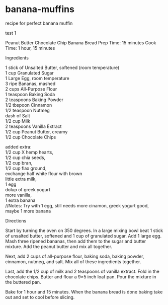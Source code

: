 # banana-muffins
recipe for perfect banana muffin

test 1

Peanut Butter Chocolate Chip Banana Bread
Prep Time: 15 minutes
Cook Time: 1 hour, 15 minutes<br>


Ingredients<br>

1 stick of Unsalted Butter, softened (room temperature)<br>
1 cup Granulated Sugar<br>
1 Large Egg, room temperature<br>
3 ripe Bananas, mashed<br>
2 cups All-Purpose Flour<br>
1 teaspoon Baking Soda<br>
2 teaspoons Baking Powder<br>
1/2 tbspoon Cinnamon<br>
1/2 teaspoon Nutmeg<br>
dash of Salt<br>
1/2 cup Milk<br>
2 teaspoons Vanilla Extract<br>
1/2 cup Peanut Butter, creamy<br>
1/2 cup Chocolate Chips<br>

added extra:<br>
1/2 cup X hemp hearts, <br>
1/2 cup chia seeds,<br>
1/2 cup bran,<br>
1/2 cup flax ground,<br>
exchange half white flour with brown<br>
little extra milk,<br>
1 egg<br>
dolup of greek yogurt<br>
more vanilla, <br>
1 extra banana
<br>
//Notes: Try with 1 egg, still needs more cinamon, greek yogurt good, maybe 1 more banana

Directions

Start by turning the oven on 350 degrees. In a large mixing bowl beat 1 stick of unsalted butter, softened and 1 cup of granulated sugar. Add 1 large egg. Mash three ripened bananas, then add them to the sugar and butter mixture. Add the peanut butter and mix all together.

Next, add 2 cups of all-purpose flour, baking soda, baking powder, cinnamon, nutmeg, and salt. Mix all of these ingredients together.

Last, add the 1/2 cup of milk and 2 teaspoons of vanilla extract. Fold in the chocolate chips.
Butter and flour a 9×5 inch loaf pan. Pour the mixture in the buttered pan.

Bake for 1 hour and 15 minutes. When the banana bread is done baking take out and set to cool before slicing.
